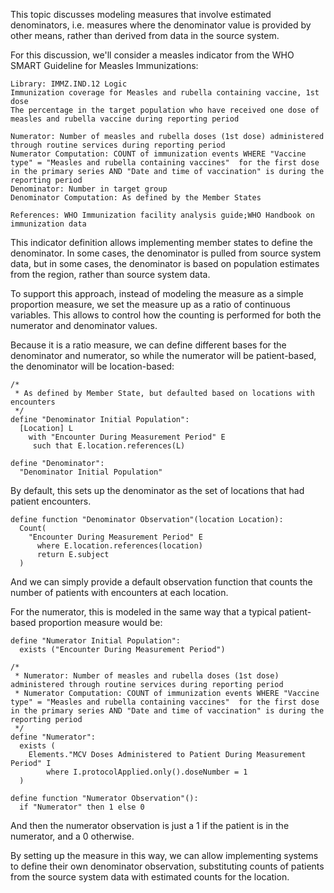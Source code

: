 This topic discusses modeling measures that involve estimated denominators, i.e. measures where the denominator value is provided by other means, rather than derived from data in the source system.

For this discussion, we'll consider a measles indicator from the WHO SMART Guideline for Measles Immunizations:

```
Library: IMMZ.IND.12 Logic
Immunization coverage for Measles and rubella containing vaccine, 1st dose 
The percentage in the target population who have received one dose of measles and rubella vaccine during reporting period

Numerator: Number of measles and rubella doses (1st dose) administered through routine services during reporting period
Numerator Computation: COUNT of immunization events WHERE "Vaccine type" = "Measles and rubella containing vaccines"  for the first dose in the primary series AND "Date and time of vaccination" is during the reporting period
Denominator: Number in target group
Denominator Computation: As defined by the Member States

References: WHO Immunization facility analysis guide;WHO Handbook on immunization data
```

This indicator definition allows implementing member states to define the denominator. In some cases, the denominator is pulled from source system data, but in some cases, the denominator is based on population estimates from the region, rather than source system data.

To support this approach, instead of modeling the measure as a simple proportion measure, we set the measure up as a ratio of continuous variables. This allows to control how the counting is performed for both the numerator and denominator values.

Because it is a ratio measure, we can define different bases for the denominator and numerator, so while the numerator will be patient-based, the denominator will be location-based:

```cql
/*
 * As defined by Member State, but defaulted based on locations with encounters
 */
define "Denominator Initial Population":
  [Location] L
    with "Encounter During Measurement Period" E
     such that E.location.references(L)

define "Denominator":
  "Denominator Initial Population"
```

By default, this sets up the denominator as the set of locations that had patient encounters.

```cql
define function "Denominator Observation"(location Location):
  Count(
    "Encounter During Measurement Period" E
      where E.location.references(location)
      return E.subject
  )
```

And we can simply provide a default observation function that counts the number of patients with encounters at each location.

For the numerator, this is modeled in the same way that a typical patient-based proportion measure would be:

```cql
define "Numerator Initial Population":
  exists ("Encounter During Measurement Period")

/*
 * Numerator: Number of measles and rubella doses (1st dose) administered through routine services during reporting period
 * Numerator Computation: COUNT of immunization events WHERE "Vaccine type" = "Measles and rubella containing vaccines"  for the first dose in the primary series AND "Date and time of vaccination" is during the reporting period
 */
define "Numerator":
  exists (
  	Elements."MCV Doses Administered to Patient During Measurement Period" I
	    where I.protocolApplied.only().doseNumber = 1
  )

define function "Numerator Observation"():
  if "Numerator" then 1 else 0
```

And then the numerator observation is just a 1 if the patient is in the numerator, and a 0 otherwise.

By setting up the measure in this way, we can allow implementing systems to define their own denominator observation, substituting counts of patients from the source system data with estimated counts for the location.